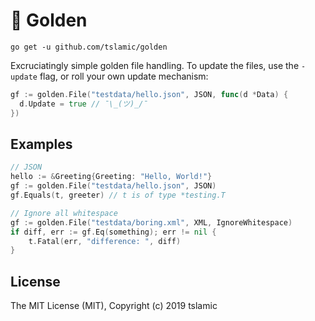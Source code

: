 
# :large_orange_diamond: Golden  
  
```  
go get -u github.com/tslamic/golden
```  

Excruciatingly simple golden file handling. To update the files, use the `-update` flag, or roll your own update mechanism:

```go
gf := golden.File("testdata/hello.json", JSON, func(d *Data) {
  d.Update = true // ¯\_(ツ)_/¯
})
```
  
## Examples  

```go
// JSON  
hello := &Greeting{Greeting: "Hello, World!"}  
gf := golden.File("testdata/hello.json", JSON)  
gf.Equals(t, greeter) // t is of type *testing.T

// Ignore all whitespace
gf := golden.File("testdata/boring.xml", XML, IgnoreWhitespace)  
if diff, err := gf.Eq(something); err != nil {  
    t.Fatal(err, "difference: ", diff)
}
```

## License

The MIT License (MIT), Copyright (c) 2019 tslamic